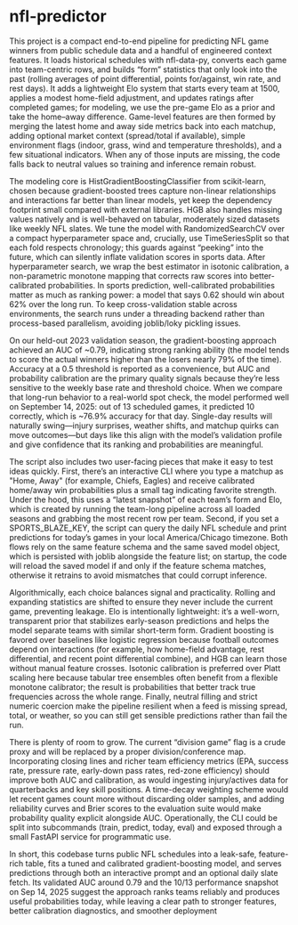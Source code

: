# nfl-predictor

This project is a compact end-to-end pipeline for predicting NFL game winners from public schedule data and a handful of engineered context features. It loads historical schedules with nfl-data-py, converts each game into team-centric rows, and builds “form” statistics that only look into the past (rolling averages of point differential, points for/against, win rate, and rest days). It adds a lightweight Elo system that starts every team at 1500, applies a modest home-field adjustment, and updates ratings after completed games; for modeling, we use the pre-game Elo as a prior and take the home–away difference. Game-level features are then formed by merging the latest home and away side metrics back into each matchup, adding optional market context (spread/total if available), simple environment flags (indoor, grass, wind and temperature thresholds), and a few situational indicators. When any of those inputs are missing, the code falls back to neutral values so training and inference remain robust.

The modeling core is HistGradientBoostingClassifier from scikit-learn, chosen because gradient-boosted trees capture non-linear relationships and interactions far better than linear models, yet keep the dependency footprint small compared with external libraries. HGB also handles missing values natively and is well-behaved on tabular, moderately sized datasets like weekly NFL slates. We tune the model with RandomizedSearchCV over a compact hyperparameter space and, crucially, use TimeSeriesSplit so that each fold respects chronology; this guards against “peeking” into the future, which can silently inflate validation scores in sports data. After hyperparameter search, we wrap the best estimator in isotonic calibration, a non-parametric monotone mapping that corrects raw scores into better-calibrated probabilities. In sports prediction, well-calibrated probabilities matter as much as ranking power: a model that says 0.62 should win about 62% over the long run. To keep cross-validation stable across environments, the search runs under a threading backend rather than process-based parallelism, avoiding joblib/loky pickling issues.

On our held-out 2023 validation season, the gradient-boosting approach achieved an AUC of ~0.79, indicating strong ranking ability (the model tends to score the actual winners higher than the losers nearly 79% of the time). Accuracy at a 0.5 threshold is reported as a convenience, but AUC and probability calibration are the primary quality signals because they’re less sensitive to the weekly base rate and threshold choice. When we compare that long-run behavior to a real-world spot check, the model performed well on September 14, 2025: out of 13 scheduled games, it predicted 10 correctly, which is ~76.9% accuracy for that day. Single-day results will naturally swing—injury surprises, weather shifts, and matchup quirks can move outcomes—but days like this align with the model’s validation profile and give confidence that its ranking and probabilities are meaningful.

The script also includes two user-facing pieces that make it easy to test ideas quickly. First, there’s an interactive CLI where you type a matchup as "Home, Away" (for example, Chiefs, Eagles) and receive calibrated home/away win probabilities plus a small tag indicating favorite strength. Under the hood, this uses a “latest snapshot” of each team’s form and Elo, which is created by running the team-long pipeline across all loaded seasons and grabbing the most recent row per team. Second, if you set a SPORTS_BLAZE_KEY, the script can query the daily NFL schedule and print predictions for today’s games in your local America/Chicago timezone. Both flows rely on the same feature schema and the same saved model object, which is persisted with joblib alongside the feature list; on startup, the code will reload the saved model if and only if the feature schema matches, otherwise it retrains to avoid mismatches that could corrupt inference.

Algorithmically, each choice balances signal and practicality. Rolling and expanding statistics are shifted to ensure they never include the current game, preventing leakage. Elo is intentionally lightweight: it’s a well-worn, transparent prior that stabilizes early-season predictions and helps the model separate teams with similar short-term form. Gradient boosting is favored over baselines like logistic regression because football outcomes depend on interactions (for example, how home-field advantage, rest differential, and recent point differential combine), and HGB can learn those without manual feature crosses. Isotonic calibration is preferred over Platt scaling here because tabular tree ensembles often benefit from a flexible monotone calibrator; the result is probabilities that better track true frequencies across the whole range. Finally, neutral filling and strict numeric coercion make the pipeline resilient when a feed is missing spread, total, or weather, so you can still get sensible predictions rather than fail the run.

There is plenty of room to grow. The current “division game” flag is a crude proxy and will be replaced by a proper division/conference map. Incorporating closing lines and richer team efficiency metrics (EPA, success rate, pressure rate, early-down pass rates, red-zone efficiency) should improve both AUC and calibration, as would ingesting injury/actives data for quarterbacks and key skill positions. A time-decay weighting scheme would let recent games count more without discarding older samples, and adding reliability curves and Brier scores to the evaluation suite would make probability quality explicit alongside AUC. Operationally, the CLI could be split into subcommands (train, predict, today, eval) and exposed through a small FastAPI service for programmatic use.

In short, this codebase turns public NFL schedules into a leak-safe, feature-rich table, fits a tuned and calibrated gradient-boosting model, and serves predictions through both an interactive prompt and an optional daily slate fetch. Its validated AUC around 0.79 and the 10/13 performance snapshot on Sep 14, 2025 suggest the approach ranks teams reliably and produces useful probabilities today, while leaving a clear path to stronger features, better calibration diagnostics, and smoother deployment
